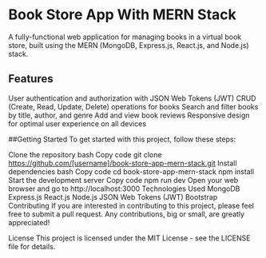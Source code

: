 # Book Store App With MERN Stack
A fully-functional web application for managing books in a virtual book store, built using the MERN (MongoDB, Express.js, React.js, and Node.js) stack.

## Features
User authentication and authorization with JSON Web Tokens (JWT)
CRUD (Create, Read, Update, Delete) operations for books
Search and filter books by title, author, and genre
Add and view book reviews
Responsive design for optimal user experience on all devices

##Getting Started
To get started with this project, follow these steps:

Clone the repository
bash
Copy code
git clone https://github.com/[username]/book-store-app-mern-stack.git
Install dependencies
bash
Copy code
cd book-store-app-mern-stack
npm install
Start the development server
Copy code
npm run dev
Open your web browser and go to http://localhost:3000
Technologies Used
MongoDB
Express.js
React.js
Node.js
JSON Web Tokens (JWT)
Bootstrap
Contributing
If you are interested in contributing to this project, please feel free to submit a pull request. Any contributions, big or small, are greatly appreciated!

License
This project is licensed under the MIT License - see the LICENSE file for details.
